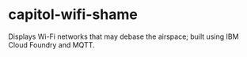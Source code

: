 # capitol-wifi-shame
Displays Wi-Fi networks that may debase the airspace; built using IBM Cloud Foundry and MQTT.
